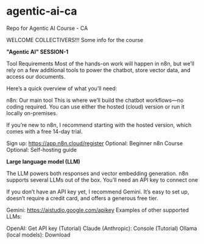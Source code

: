 # agentic-ai-ca
Repo for Agentic AI Course - CA

WELCOME COLLECTIVERS!!! Some info for the course

**"Agentic AI" SESSION-1**

Tool Requirements
Most of the hands-on work will happen in n8n, but we’ll rely on a few additional tools to power the chatbot, store vector data, and access our documents.

Here’s a quick overview of what you’ll need:

n8n: Our main tool
This is where we’ll build the chatbot workflows—no coding required. You can use either the hosted (cloud) version or run it locally on-premises.

If you’re new to n8n, I recommend starting with the hosted version, which comes with a free 14-day trial.

Sign up: https://app.n8n.cloud/register
Optional: Beginner n8n Course
Optional: Self-hosting guide

**Large language model (LLM)**

The LLM powers both responses and vector embedding generation. n8n supports several LLMs out of the box. You’ll need an API key to connect one

If you don’t have an API key yet, I recommend Gemini. It’s easy to set up, doesn’t require a credit card, and offers a generous free tier.

Gemini: https://aistudio.google.com/apikey 
Examples of other supported LLMs:

OpenAI: Get API key (Tutorial)
Claude (Anthropic): Console (Tutorial)
Ollama (local models): Download
